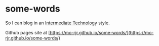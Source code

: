# some-words
So I can blog in an [Intermediate Technology](https://en.wikipedia.org/wiki/Appropriate_technology) style.

Github pages site at [https://mo-rjr.github.io/some-words/](https://mo-rjr.github.io/some-words/)
